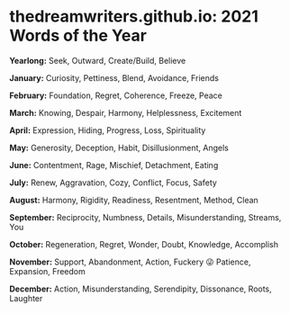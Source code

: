 # thedreamwriters.github.io: 2021 Words of the Year

**Yearlong:** Seek, Outward, Create/Build, Believe 

**January:** Curiosity, Pettiness, Blend, Avoidance, Friends

**February:** Foundation, Regret, Coherence, Freeze, Peace

**March:** Knowing, Despair, Harmony, Helplessness, Excitement 

**April:** Expression, Hiding, Progress, Loss, Spirituality

**May:** Generosity, Deception, Habit, Disillusionment, Angels

**June:** Contentment, Rage, Mischief, Detachment, Eating

**July:** Renew, Aggravation, Cozy, Conflict, Focus, Safety

**August:** Harmony, Rigidity, Readiness, Resentment, Method, Clean

**September:** Reciprocity, Numbness, Details, Misunderstanding, Streams, You

**October:** Regeneration, Regret, Wonder, Doubt, Knowledge, Accomplish

**November:** Support, Abandonment, Action, Fuckery 😜  Patience, Expansion, Freedom

**December:** Action, Misunderstanding, Serendipity, Dissonance, Roots, Laughter 
